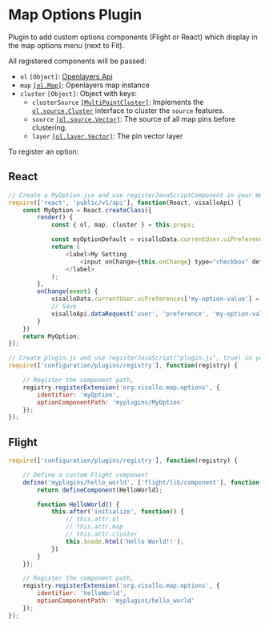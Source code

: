 Map Options Plugin
=================

Plugin to add custom options components (Flight or React) which display in the map options menu (next to Fit).

All registered components will be passed:

* `ol` `[Object]`: [Openlayers Api](http://openlayers.org/en/latest/apidoc/)
* `map` [`[ol.Map]`](http://openlayers.org/en/latest/apidoc/ol.Map.html): Openlayers map instance
* `cluster` `[Object]`: Object with keys:
    * `clusterSource` [`[MultiPointCluster]`](https://github.com/v5analytics/visallo/blob/master/web/plugins/map-product/src/main/resources/org/visallo/web/product/map/multiPointCluster.js): Implements the [`ol.source.Cluster`](http://openlayers.org/en/latest/apidoc/ol.source.Cluster.html) interface to cluster the `source` features.
    * `source` [`[ol.source.Vector]`](http://openlayers.org/en/latest/apidoc/ol.source.Vector.html): The source of all map pins before clustering. 
    * `layer` [`[ol.layer.Vector]`](http://openlayers.org/en/latest/apidoc/ol.layer.Vector.html): The pin vector layer

To register an option:

## React

```js
// Create a MyOption.jsx and use registerJavaScriptComponent in your WebAppPlugin.
require(['react', 'public/v1/api'], function(React, visalloApi) {
    const MyOption = React.createClass({
        render() {
            const { ol, map, cluster } = this.props;

            const myOptionDefault = visalloData.currentUser.uiPreferences['my-option-value'];
            return (
                <label>My Setting
                    <input onChange={this.onChange} type="checkbox" defaultChecked={myOptionDefault} />
                </label>
            );
        },
        onChange(event) {
            visalloData.currentUser.uiPreferences['my-option-value'] = event.target.checked;
            // Save
            visalloApi.dataRequest('user', 'preference', 'my-option-value', event.target.checked);
        }
    })
    return MyOption;
});

// Create plugin.js and use registerJavaScript("plugin.js", true) in your WebAppPlugin
require(['configuration/plugins/registry'], function(registry) {

    // Register the component path,
    registry.registerExtension('org.visallo.map.options', {
        identifier: 'myOption',
        optionComponentPath: 'myplugins/MyOption'
    });
});
```

## Flight

```js
require(['configuration/plugins/registry'], function(registry) {

    // Define a custom Flight component
    define('myplugins/hello_world', ['flight/lib/component'], function(defineComponent) {
        return defineComponent(HelloWorld);

        function HelloWorld() {
            this.after('initialize', function() {
                // this.attr.ol
                // this.attr.map
                // this.attr.cluster
                this.$node.html('Hello World!!');
            })
        }
    });

    // Register the component path,
    registry.registerExtension('org.visallo.map.options', {
        identifier: 'helloWorld',
        optionComponentPath: 'myplugins/hello_world'
    });
});
```


